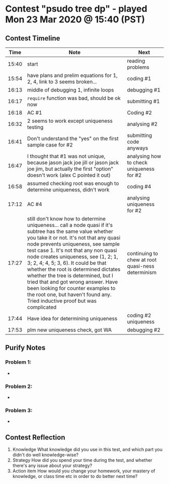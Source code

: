 # Contest "psudo tree dp" - played Mon 23 Mar 2020 @ 15:40 (PST)

## Contest Timeline

| Time | Note | Next |
|----|----|----|
15:40 | start | reading problems
15:54 | have plans and prelim equations for 1, 2, 4, link to 3 seems broken... | coding #1
16:13 | middle of debugging 1, infinite loops | debugging #1
16:17 | `require` function was bad, should be ok now | submitting #1
16:18 | AC #1 | Coding #2
16:32 | 2 seems to work except uniqueness testing | analysing #2
16:41 | Don't understand the "yes" on the first sample case for #2 | submitting code anyways
16:47 | I thought that #1 was not unique, because jason jack joe jill or jason jack joe jim, but actually the first "option" doesn't work (alex C pointed it out) | analysing how to check uniqueness for #2
16:58 | assumed checking root was enough to determine uniqueness, didn't work | coding #4
17:12 | AC #4 | analysing uniqueness for #2
17:27 | still don't know how to determine uniqueness... call a node quasi if it's subtree has the same value whether you take it or not. It's not that any quasi node prevents uniqueness, see sample test case 1. It's not that any non quasi node creates uniqueness, see (1, 2; 1, 3; 2, 4; 4, 5; 3, 6). It could be that whether the root is determined dictates whether the tree is determined, but I tried that and got wrong answer. Have been looking for counter examples to the root one, but haven't found any. Tried inductive proof but was complicated | continuing to chew at root quasi-ness determinism
17:44 | Have idea for determining uniqueness | coding #2 uniqueness
17:53 | plm new uniqueness check, got WA | debugging #2


## Purify Notes

### Problem 1:

-

### Problem 2:

-

### Problem 3:

-

## Contest Reflection
1. Knowledge
What knowledge did you use in this test, and which part you didn't do well knowledge-wise?
2. Strategy
How did you spend your time during the test, and whether there's any issue about your strategy?
3. Action item
How would you change your homework, your mastery of knowledge, or class time etc in order to do better next time?
